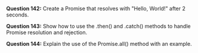 **Question 142:** Create a Promise that resolves with "Hello, World!" after 2 seconds.

**Question 143:** Show how to use the .then() and .catch() methods to handle Promise resolution and rejection.

**Question 144:** Explain the use of the Promise.all() method with an example.